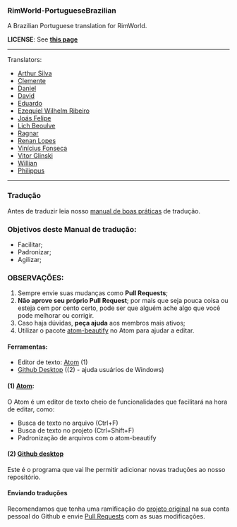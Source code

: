 ### RimWorld-PortugueseBrazilian
A Brazilian Portuguese translation for RimWorld.

**LICENSE**: See **[this page](http://ludeon.com/forums/index.php?topic=2933.0)**

------------------------

Translators:
- [Arthur Silva](https://github.com/ArxdSilva)
- [Clemente](https://github.com/ClemensXV)
- [Daniel](https://github.com/danieo888)
- [David](https://github.com/Zer0Gaming)
- [Eduardo](https://github.com/eduardo0619)
- [Ezequiel Wilhelm Ribeiro](https://github.com/Firty)
- [Joás Felipe](https://github.com/Hokys)
- [Lich Beoulve](https://github.com/lichbeoulve)
- [Ragnar](https://github.com/RagnarLothbroke)
- [Renan Lopes](https://github.com/renan905)
- [Vinícius Fonseca](https://github.com/vinnysoft)
- [Vitor Glinski](https://github.com/VitorGlinski)
- [Willian](https://github.com/Srlimao)
- [Philippus](https://github.com/PhilippusBR)

-------------------------

### Tradução
Antes de traduzir leia nosso [manual de boas práticas](https://github.com/Ludeon/RimWorld-PortugueseBrazilian/blob/master/boaspraticas.md) de tradução.

### Objetivos deste Manual de tradução:
- Facilitar;
- Padronizar;
- Agilizar;

### OBSERVAÇÕES:
1. Sempre envie suas mudanças como **Pull Requests**;
2. **Não aprove seu próprio Pull Request**; por mais que seja pouca coisa ou esteja cem por cento certo, pode ser que alguém ache algo que você pode melhorar ou corrigir.
3. Caso haja dúvidas, **peça ajuda** aos membros mais ativos;
4. Utilizar o pacote [atom-beautify](https://atom.io/packages/atom-beautify) no Atom para ajudar a editar.

#### Ferramentas:
- Editor de texto: [Atom](https://atom.io) (1)
- [Github Desktop](https://desktop.github.com/) ((2) - ajuda usuários de Windows)

#### (1) [Atom](https://atom.io):
O Atom é um editor de texto cheio de funcionalidades que facilitará na hora de editar, como:
- Busca de texto no arquivo (Ctrl+F)
- Busca de texto no projeto (Ctrl+Shift+F)
- Padronização de arquivos com o atom-beautify

#### (2) [Github desktop](https://desktop.github.com/)
Este é o programa que vai lhe permitir adicionar novas traduções ao nosso repositório.

#### Enviando traduções
Recomendamos que tenha uma ramificação do [projeto original](https://github.com/Ludeon/RimWorld-PortugueseBrazilian) na sua conta pessoal do Github e envie [Pull Requests](https://github.com/Ludeon/RimWorld-PortugueseBrazilian/pulls) com as suas modificações.

